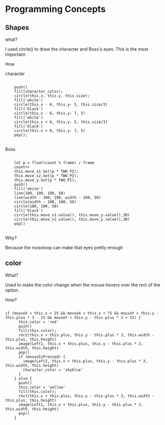 Programming Concepts
====================
Shapes
------
what?

I used circle() to draw the character and Boss's eyes.
This is the most important.

How

character
<pre>
<code>
    push()
    fill(character_color);
    circle(this.x, this.y, this.size);
    fill('white')
    circle(this.x - 6, this.y- 5, this.size/3)
    fill('black')
    circle(this.x - 6, this.y- 7, 5)
    fill('white')
    circle(this.x + 6, this.y- 5, this.size/3)
    fill('black')
    circle(this.x + 6, this.y- 7, 5)
    pop();
</code>
</pre>

Boss
<pre>
<code>
    let p = float(count % frame) / frame
    count++
    this.move_x1.Set(p * TWO_PI);
    this.move_x2.Set(p * TWO_PI);
    this.move_y.Set(p * TWO_PI);
    push()
    fill('white')
    line(100, 100, 100, 50)
    line(width - 100, 100, width - 100, 50)
    circle(width - 100, 100, 50)
    circle(100, 100, 50)
    fill('black')
    circle(this.move_x1.value(), this.move_y.value(),30)
    circle(this.move_x2.value(), this.move_y.value(),30)
    pop()
</code>
</pre>

Why?

Because the noiseloop can make that eyes pretty enough

color
-----
What?

Used to make the color change when the mouse hovers over the rect of the option.

How?
<pre>
<code>
if (mouseX > this.x + 25 && mouseX < this.x + 75 && mouseY > this.y - this.plus * 3 - 15 && mouseY < this.y - this.plus * 3 + 15) {
      this.color = 'red'
      push()
      fill(this.color);
      rect(this.x + this.plus, this.y - this.plus * 3, this.width - this.plus, this.height)
      image(Left1, this.x + this.plus, this.y - this.plus * 3, this.width, this.height)
      pop()
      if (mouseIsPressed) {
        image(Left2, this.x + this.plus, this.y - this.plus * 3, this.width, this.height)
        character_color = 'skyblue'
      }
    } else {
      push()
      this.color = 'yellow'
      fill(this.color);
      rect(this.x + this.plus, this.y - this.plus * 3, this.width - this.plus, this.height)
      image(Left1, this.x + this.plus, this.y - this.plus * 3, this.width, this.height)
      pop()
    }
</code>
</pre>    
